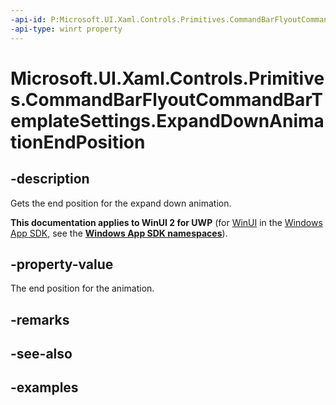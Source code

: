 ```yaml
---
-api-id: P:Microsoft.UI.Xaml.Controls.Primitives.CommandBarFlyoutCommandBarTemplateSettings.ExpandDownAnimationEndPosition
-api-type: winrt property
---
```

<!-- Property syntax.
public double ExpandDownAnimationEndPosition { get; }
-->

# Microsoft.UI.Xaml.Controls.Primitives.CommandBarFlyoutCommandBarTemplateSettings.ExpandDownAnimationEndPosition


## -description

Gets the end position for the expand down animation.


**This documentation applies to WinUI 2 for UWP** (for [WinUI](/windows/apps/winui/winui3/) in the [Windows App SDK](/windows/apps/windows-app-sdk/), see the **[Windows App SDK namespaces](/windows/windows-app-sdk/api/winrt/)**).

## -property-value

The end position for the animation.


## -remarks


## -see-also


## -examples


